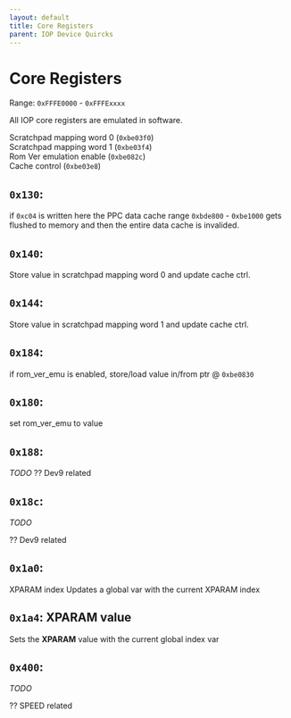 ```yaml
---
layout: default
title: Core Registers
parent: IOP Device Quircks
---
```


# Core Registers

Range: `0xFFFE0000` - `0xFFFExxxx`

All IOP core registers are emulated in software.

Scratchpad mapping word 0 (`0xbe03f0`)  
Scratchpad mapping word 1 (`0xbe03f4`)  
Rom Ver emulation enable  (`0xbe082c`)  
Cache control (`0xbe03e8`)

## `0x130`:
if `0xc04` is written here the PPC data cache range `0xbde800` - `0xbe1000` gets
flushed to memory and then the entire data cache is invalided.

## `0x140`:
Store value in scratchpad mapping word 0 and update cache ctrl.

## `0x144`:
Store value in scratchpad mapping word 1 and update cache ctrl. 

## `0x184`:
if rom_ver_emu is enabled, store/load value in/from ptr @ `0xbe0830` 

## `0x180`:
set rom_ver_emu to value

## `0x188`: 
*TODO*
?? Dev9 related

## `0x18c`: 
*TODO*

?? Dev9 related

## `0x1a0`:
XPARAM index
Updates a global var with the current XPARAM index

## `0x1a4`: XPARAM value
Sets the **XPARAM** value with the current global index var

## `0x400`:
*TODO*

?? SPEED related